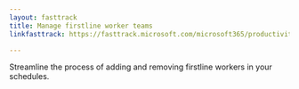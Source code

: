 ```yaml
---
layout: fasttrack
title: Manage firstline worker teams
linkfasttrack: https://fasttrack.microsoft.com/microsoft365/productivitylibrary/Manage-firstline-worker-teams 

---
```

Streamline the process of adding and removing firstline workers in your schedules.
